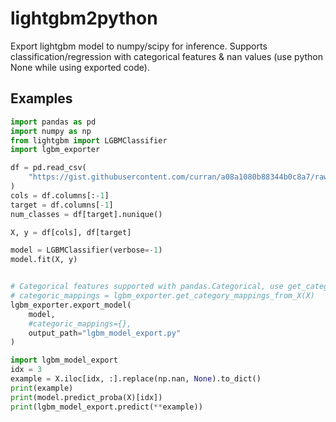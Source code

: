 # lightgbm2python
Export lightgbm model to numpy/scipy for inference. Supports classification/regression with categorical features & nan values (use python None while using exported code).

## Examples
```python
import pandas as pd
import numpy as np
from lightgbm import LGBMClassifier
import lgbm_exporter

df = pd.read_csv(
    "https://gist.githubusercontent.com/curran/a08a1080b88344b0c8a7/raw/0e7a9b0a5d22642a06d3d5b9bcbad9890c8ee534/iris.csv"
)
cols = df.columns[:-1]
target = df.columns[-1]
num_classes = df[target].nunique()

X, y = df[cols], df[target]

model = LGBMClassifier(verbose=-1)
model.fit(X, y)


# Categorical features supported with pandas.Categorical, use get_category_mappings_from_X() if you want to use
# categoric_mappings = lgbm_exporter.get_category_mappings_from_X(X)
lgbm_exporter.export_model(
    model, 
    #categoric_mappings={},
    output_path="lgbm_model_export.py"
)

import lgbm_model_export
idx = 3
example = X.iloc[idx, :].replace(np.nan, None).to_dict()
print(example)
print(model.predict_proba(X)[idx])
print(lgbm_model_export.predict(**example))
```
